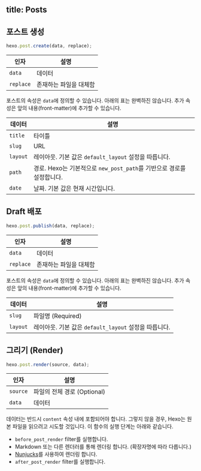 title: Posts
---
## 포스트 생성

``` js
hexo.post.create(data, replace);
```

인자 | 설명
--- | ---
`data` | 데이터
`replace` | 존재하는 파일을 대체함

포스트의 속성은 `data`에 정의할 수 있습니다. 아래의 표는 완벽하진 않습니다. 추가 속성은 앞의 내용(front-matter)에 추가할 수 있습니다.

데이터 | 설명
--- | ---
`title` | 타이틀
`slug` | URL
`layout` | 레이아웃. 기본 값은 `default_layout` 설정을 따릅니다.
`path` | 경로. Hexo는 기본적으로 `new_post_path`를 기반으로 경로를 설정합니다.
`date` | 날짜. 기본 값은 현재 시간입니다.

## Draft 배포

``` js
hexo.post.publish(data, replace);
```

인자 | 설명
--- | ---
`data` | 데이터
`replace` | 존재하는 파일을 대체함

포스트의 속성은 `data`에 정의할 수 있습니다. 아래의 표는 완벽하진 않습니다. 추가 속성은 앞의 내용(front-matter)에 추가할 수 있습니다.

데이터 | 설명
--- | ---
`slug` | 파일명 (Required)
`layout` | 레이아웃. 기본 값은 `default_layout` 설정을 따릅니다.

## 그리기 (Render)

``` js
hexo.post.render(source, data);
```

인자 | 설명
--- | ---
`source` | 파일의 전체 경로 (Optional)
`data` | 데이터

데이터는 반드시 `content` 속성 내에 포함되어야 합니다. 그렇지 않을 경우, Hexo는 원본 파일을 읽으려고 시도할 것입니다. 이 함수의 실행 단계는 아래와 같습니다.

- `before_post_render` filter를 실행합니다.
- Markdown 또는 다른 렌더러를 통해 렌더링 합니다. (확장자명에 따라 다릅니다.)
- [Nunjucks]를 사용하여 렌더링 합니다.
- `after_post_render` filter를 실행합니다.

[Nunjucks]: http://mozilla.github.io/nunjucks/

